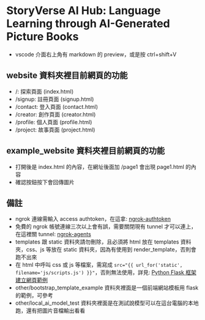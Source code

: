 # StoryVerse AI Hub: Language Learning through AI-Generated Picture Books

-   vscode 介面右上角有 markdown 的 preview，或是按 ctrl+shift+V

## website 資料夾裡目前網頁的功能

-   /: 探索頁面 (index.html)
-   /signup: 註冊頁面 (signup.html)
-   /contact: 登入頁面 (contact.html)
-   /creator: 創作頁面 (creator.html)
-   /profile: 個人頁面 (profile.html)
-   /project: 故事頁面 (project.html)

## example_website 資料夾裡目前網頁的功能

-   打開後是 index.html 的內容，在網址後面加 /page1 會出現 page1.html 的內容
-   確認按鈕按下會回傳圖片

## 備註

-   ngrok 連線需輸入 access authtoken，在這拿: [ngrok-authtoken](https://dashboard.ngrok.com/get-started/your-authtoken)
-  免費的 ngrok 帳號連線三次以上會有誤，需要關閉現有 tunnel 才可以連上，在這裡關 tunnel: [ngrok-agents](https://dashboard.ngrok.com/tunnels/agents)
-   templates 跟 static 資料夾請勿刪除，且必須將 html 放在 templates 資料夾，css、js 等放在 static 資料夾，因為有使用到 render_template，否則會跑不出來
-   在 html 中呼叫 css 或 js 等檔案，需寫成 `src="{{ url_for('static', filename='js/scripts.js') }}"`，否則無法使用，詳見: [Python Flask 框架建立網頁範例](https://medium.com/%E5%B7%A5%E7%A8%8B%E9%9A%A8%E5%AF%AB%E7%AD%86%E8%A8%98/%E4%BD%BF%E7%94%A8-python-flask-%E5%BB%BA%E7%AB%8B%E7%B6%B2%E7%AB%99-353e449a9bc8)
-   other/bootstrap_template_example 資料夾裡面是一個前端網站模板用 flask 的範例，可參考
-   other/local_ai_model_test 資料夾裡面是在測試說模型可以在這台電腦的本地跑，還有把圖片音檔輸出看看
